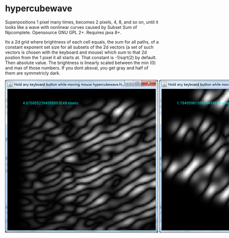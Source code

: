# hypercubewave
Superpositions 1 pixel many times, becomes 2 pixels, 4, 8, and so on, until it looks like a wave with nonlinear curves caused by Subset Sum of Npcomplete. Opensource GNU GPL 2+. Requires java 8+.

Its a 2d grid where brightness of each cell equals, the sum for all paths, of a constant exponent set size for all subsets of the 2d vectors (a set of such vectors is chosen with the keyboard and mouse) which sum to that 2d postion from the 1 pixel it all starts at. That constant is -1/sqrt(2) by default. Then absolute value. The brightness is linearly scaled between the min (0) and max of those numbers. If you dont absval, you get gray and half of them are symmetricly dark.

<nobr>
  <img src="https://raw.githubusercontent.com/benrayfield/hypercubewave/master/pics/HypercubeWave_0.1_pic3.png"/>
  <img src="https://raw.githubusercontent.com/benrayfield/hypercubewave/master/pics/HypercubeWave_0.1_pic2.png"/>
  <img src="https://raw.githubusercontent.com/benrayfield/hypercubewave/master/pics/HypercubeWave_0.1_pic1.png"/>
</nobr>
